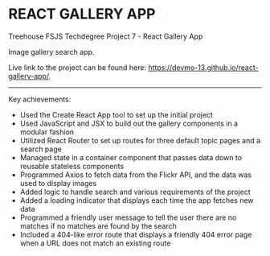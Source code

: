 # REACT GALLERY APP
 Treehouse FSJS Techdegree Project 7 - React Gallery App

Image gallery search app.

Live link to the project can be found here: https://devmo-13.github.io/react-gallery-app/.

---

Key achievements:
- Used the Create React App tool to set up the initial project
- Used JavaScript and JSX to build out the gallery components in a modular fashion
- Utilized React Router to set up routes for three default topic pages and a search page
- Managed state in a container component that passes data down to reusable stateless components
- Programmed Axios to fetch data from the Flickr API, and the data was used to display images
- Added logic to handle search and various requirements of the project
- Added a loading indicator that displays each time the app fetches new data
- Programmed a friendly user message to tell the user there are no matches if no matches are found by the search
- Included a 404-like error route that displays a friendly 404 error page when a URL does not match an existing route
